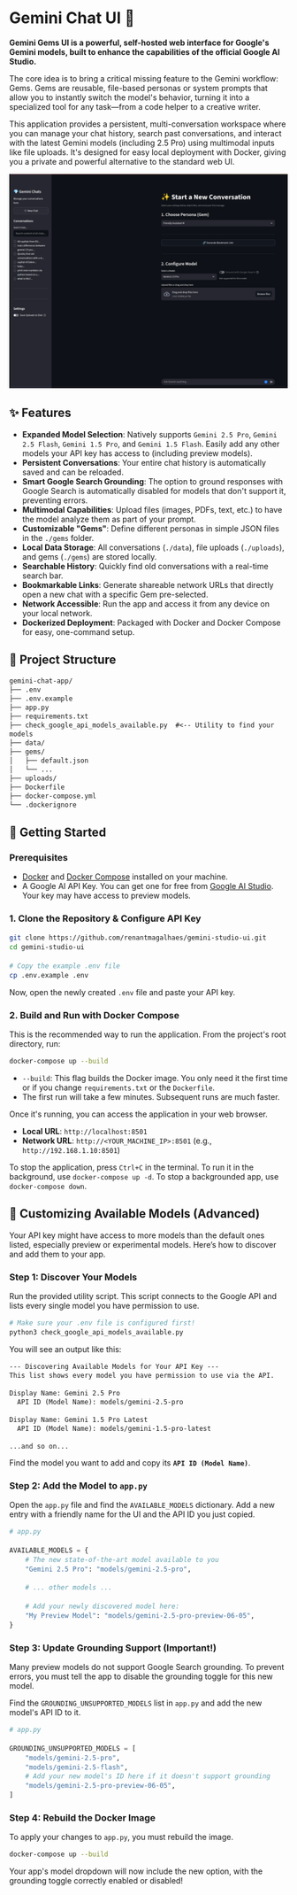 # Gemini Chat UI 💎

**Gemini Gems UI is a powerful, self-hosted web interface for Google's Gemini models, built to enhance the capabilities of the official Google AI Studio.**

The core idea is to bring a critical missing feature to the Gemini workflow: Gems. Gems are reusable, file-based personas or system prompts that allow you to instantly switch the model's behavior, turning it into a specialized tool for any task—from a code helper to a creative writer.

This application provides a persistent, multi-conversation workspace where you can manage your chat history, search past conversations, and interact with the latest Gemini models (including 2.5 Pro) using multimodal inputs like file uploads. It's designed for easy local deployment with Docker, giving you a private and powerful alternative to the standard web UI.

![ui](./assets/ui.png)

## ✨ Features

- **Expanded Model Selection**: Natively supports `Gemini 2.5 Pro`, `Gemini 2.5 Flash`, `Gemini 1.5 Pro`, and `Gemini 1.5 Flash`. Easily add any other models your API key has access to (including preview models).
- **Persistent Conversations**: Your entire chat history is automatically saved and can be reloaded.
- **Smart Google Search Grounding**: The option to ground responses with Google Search is automatically disabled for models that don't support it, preventing errors.
- **Multimodal Capabilities**: Upload files (images, PDFs, text, etc.) to have the model analyze them as part of your prompt.
- **Customizable "Gems"**: Define different personas in simple JSON files in the `./gems` folder.
- **Local Data Storage**: All conversations (`./data`), file uploads (`./uploads`), and gems (`./gems`) are stored locally.
- **Searchable History**: Quickly find old conversations with a real-time search bar.
- **Bookmarkable Links**: Generate shareable network URLs that directly open a new chat with a specific Gem pre-selected.
- **Network Accessible**: Run the app and access it from any device on your local network.
- **Dockerized Deployment**: Packaged with Docker and Docker Compose for easy, one-command setup.

## 📂 Project Structure

```
gemini-chat-app/
├── .env
├── .env.example
├── app.py
├── requirements.txt
├── check_google_api_models_available.py  #<-- Utility to find your models
├── data/
├── gems/
│   ├── default.json
│   └── ...
├── uploads/
├── Dockerfile
├── docker-compose.yml
└── .dockerignore
```

## 🚀 Getting Started

### Prerequisites

- [Docker](https://docs.docker.com/get-docker/) and [Docker Compose](https://docs.docker.com/compose/install/) installed on your machine.
- A Google AI API Key. You can get one for free from [Google AI Studio](https://aistudio.google.com/app/apikey). Your key may have access to preview models.

### 1. Clone the Repository & Configure API Key

```bash
git clone https://github.com/renantmagalhaes/gemini-studio-ui.git
cd gemini-studio-ui

# Copy the example .env file
cp .env.example .env
```

Now, open the newly created `.env` file and paste your API key.

### 2. Build and Run with Docker Compose

This is the recommended way to run the application. From the project's root directory, run:

```bash
docker-compose up --build
```

- `--build`: This flag builds the Docker image. You only need it the first time or if you change `requirements.txt` or the `Dockerfile`.
- The first run will take a few minutes. Subsequent runs are much faster.

Once it's running, you can access the application in your web browser.

- **Local URL**: `http://localhost:8501`
- **Network URL**: `http://<YOUR_MACHINE_IP>:8501` (e.g., `http://192.168.1.10:8501`)

To stop the application, press `Ctrl+C` in the terminal. To run it in the background, use `docker-compose up -d`. To stop a backgrounded app, use `docker-compose down`.

## 🔧 Customizing Available Models (Advanced)

Your API key might have access to more models than the default ones listed, especially preview or experimental models. Here’s how to discover and add them to your app.

### Step 1: Discover Your Models

Run the provided utility script. This script connects to the Google API and lists every single model you have permission to use.

```bash
# Make sure your .env file is configured first!
python3 check_google_api_models_available.py
```

You will see an output like this:

```
--- Discovering Available Models for Your API Key ---
This list shows every model you have permission to use via the API.

Display Name: Gemini 2.5 Pro
  API ID (Model Name): models/gemini-2.5-pro

Display Name: Gemini 1.5 Pro Latest
  API ID (Model Name): models/gemini-1.5-pro-latest

...and so on...
```

Find the model you want to add and copy its **`API ID (Model Name)`**.

### Step 2: Add the Model to `app.py`

Open the `app.py` file and find the `AVAILABLE_MODELS` dictionary. Add a new entry with a friendly name for the UI and the API ID you just copied.

```python
# app.py

AVAILABLE_MODELS = {
    # The new state-of-the-art model available to you
    "Gemini 2.5 Pro": "models/gemini-2.5-pro",

    # ... other models ...

    # Add your newly discovered model here:
    "My Preview Model": "models/gemini-2.5-pro-preview-06-05",
}
```

### Step 3: Update Grounding Support (Important!)

Many preview models do not support Google Search grounding. To prevent errors, you must tell the app to disable the grounding toggle for this new model.

Find the `GROUNDING_UNSUPPORTED_MODELS` list in `app.py` and add the new model's API ID to it.

```python
# app.py

GROUNDING_UNSUPPORTED_MODELS = [
    "models/gemini-2.5-pro",
    "models/gemini-2.5-flash",
    # Add your new model's ID here if it doesn't support grounding
    "models/gemini-2.5-pro-preview-06-05",
]
```

### Step 4: Rebuild the Docker Image

To apply your changes to `app.py`, you must rebuild the image.

```bash
docker-compose up --build
```

Your app's model dropdown will now include the new option, with the grounding toggle correctly enabled or disabled!

